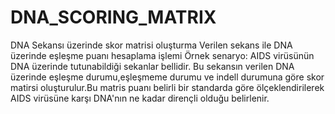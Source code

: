 # DNA_SCORING_MATRIX
DNA Sekansı üzerinde skor matrisi oluşturma 
 Verilen sekans ile DNA üzerinde eşleşme puanı hesaplama işlemi
 Örnek senaryo: AIDS virüsünün DNA üzerinde tutunabildiği sekanlar bellidir. Bu sekansın verilen DNA üzerinde eşleşme durumu,eşleşmeme durumu ve indell durumuna göre skor matirsi oluşturulur.Bu matris puanı belirli bir 
 standarda göre ölçeklendirilerek AIDS virüsüne karşı DNA'nın ne kadar dirençli olduğu belirlenir. 
